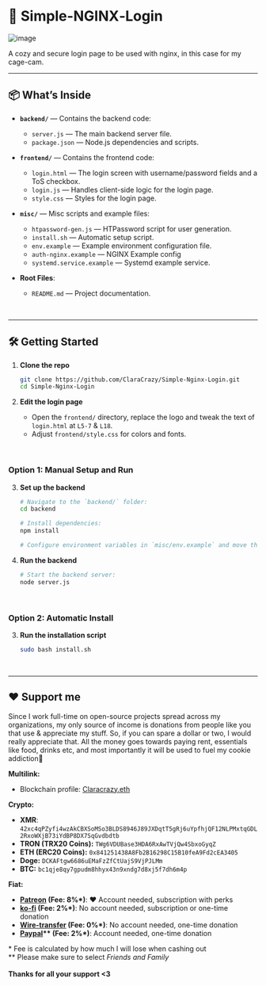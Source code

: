 # 🐾 Simple-NGINX‑Login

![image](https://github.com/user-attachments/assets/9c90840e-704e-407b-9c90-a8f3c1fd699e)

A cozy and secure login page to be used with nginx, in this case for my cage-cam. 


---

## 📦 What’s Inside

* **`backend/`** — Contains the backend code:
  - `server.js` — The main backend server file.
  - `package.json` — Node.js dependencies and scripts.

* **`frontend/`** — Contains the frontend code:
  - `login.html` — The login screen with username/password fields and a ToS checkbox.
  - `login.js` — Handles client-side logic for the login page.
  - `style.css` — Styles for the login page.

* **`misc/`** — Misc scripts and example files:
  - `htpassword-gen.js` — HTPassword script for user generation.
  - `install.sh` — Automatic setup script.
  - `env.example` — Example environment configuration file.
  - `auth-nginx.example` — NGINX Example config
  - `systemd.service.example` — Systemd example service.

* **Root Files**:
  - `README.md` — Project documentation.

<br>

---

## 🛠️ Getting Started

1. **Clone the repo**

   ```bash
   git clone https://github.com/ClaraCrazy/Simple-Nginx-Login.git
   cd Simple-Nginx-Login
   ```

2. **Edit the login page**

   * Open the `frontend/` directory, replace the logo and tweak the text of `login.html` at `L5-7` & `L18`.
   * Adjust `frontend/style.css` for colors and fonts.

<br>


### Option 1: Manual Setup and Run

3. **Set up the backend**

   ```bash
   # Navigate to the `backend/` folder:
   cd backend

   # Install dependencies:
   npm install

   # Configure environment variables in `misc/env.example` and move them to `backend/.env`.
   ```

4. **Run the backend**

   ```bash
   # Start the backend server:
   node server.js
   ```

<br>


### Option 2: Automatic Install

3. **Run the installation script**

   ```bash
   sudo bash install.sh
   ```

<br>

---

## ❤️ Support me

<!--
Pwease support me >.<
-->  

<p>Since I work full-time on open-source projects spread across my organizations, my only source of income is donations from people like you that use & appreciate my stuff. So, if you can spare a dollar or two, I would really appreciate that. All the money goes towards paying rent, essentials like food, drinks etc, and most importantly it will be used to fuel my cookie addiction🍪<br></p>

**Multilink:**
- Blockchain profile: [Claracrazy.eth](https://profile.crazyco.xyz)<br>

**Crypto:**
- **XMR**: `42xc4qPZyfi4wzAkCBXSoMSo3BLDS8946J89JXDqtT5gRj6uYpfhjQF12NLPMxtqGDL2RxoWXjB73iYdBP8DX7SqGvdbdtb`<br>
- **TRON (TRX20 Coins):** `TWg6VDUBase3HDA6RxAwTVjQw4SbxoGyqZ`<br>
- **ETH (ERC20 Coins):** `0x841251438A8Fb2B16298C15B10feA9Fd2cEA3405`<br>
- **Doge:** `DCKAFtgw6686uEMaFzZfCtUajS9VjPJLMm`<br>
- **BTC:** `bc1qje8qy7gpudm8hhyx43n9xndg7d8xj5f7dh6m4p`<br>

**Fiat:**
- **[Patreon](https://patreon.com/crazyco) (Fee: 8%\*)**: ❤️ Account needed, subscription with perks
- **[ko-fi](https://ko-fi.com/crazyco) (Fee: 2%\*)**: No account needed, subscription or one-time donation
- **[Wire-transfer](https://bunq.me/ClaraCrazy) (Fee: 0%\*)**: No account needed, one-time donation
- **[Paypal](https://paypal.me/ClaraCrazy)\*\* (Fee: 2%\*)**: Account needed, one-time donation

\* Fee is calculated by how much I will lose when cashing out<br>
\*\* Please make sure to select *Friends and Family*<br><br>
**Thanks for all your support <3**

